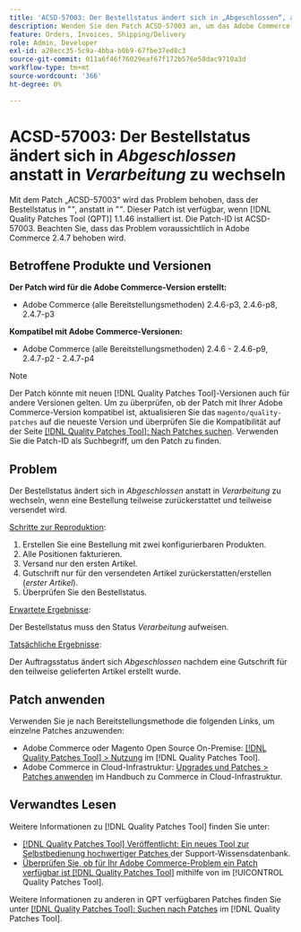 ```yaml
---
title: 'ACSD-57003: Der Bestellstatus ändert sich in „Abgeschlossen“, anstatt in „Verarbeitung läuft“ zu wechseln'
description: Wenden Sie den Patch ACSD-57003 an, um das Adobe Commerce-Problem zu beheben, bei dem sich der Bestellstatus in „Abgeschlossen“ ändert, anstatt in „Verarbeitung läuft“ zu wechseln.
feature: Orders, Invoices, Shipping/Delivery
role: Admin, Developer
exl-id: a28ecc35-5c9a-4bba-b0b9-67fbe37ed8c3
source-git-commit: 011a6f46f76029eaf67f172b576e58dac9710a3d
workflow-type: tm+mt
source-wordcount: '366'
ht-degree: 0%

---
```


# ACSD-57003: Der Bestellstatus ändert sich in *Abgeschlossen* anstatt in *Verarbeitung* zu wechseln

Mit dem Patch „ACSD-57003“ wird das Problem behoben, dass der Bestellstatus in &quot;*&quot;*, anstatt in &quot;*&quot;*. Dieser Patch ist verfügbar, wenn [!DNL Quality Patches Tool (QPT)] 1.1.46 installiert ist. Die Patch-ID ist ACSD-57003. Beachten Sie, dass das Problem voraussichtlich in Adobe Commerce 2.4.7 behoben wird.

## Betroffene Produkte und Versionen

**Der Patch wird für die Adobe Commerce-Version erstellt:**

* Adobe Commerce (alle Bereitstellungsmethoden) 2.4.6-p3, 2.4.6-p8, 2.4.7-p3

**Kompatibel mit Adobe Commerce-Versionen:**

* Adobe Commerce (alle Bereitstellungsmethoden) 2.4.6 - 2.4.6-p9, 2.4.7-p2 - 2.4.7-p4

>[!NOTE]
>
>Der Patch könnte mit neuen [!DNL Quality Patches Tool]-Versionen auch für andere Versionen gelten. Um zu überprüfen, ob der Patch mit Ihrer Adobe Commerce-Version kompatibel ist, aktualisieren Sie das `magento/quality-patches` auf die neueste Version und überprüfen Sie die Kompatibilität auf der Seite [[!DNL Quality Patches Tool]: Nach Patches suchen](https://experienceleague.adobe.com/tools/commerce-quality-patches/index.html?lang=de). Verwenden Sie die Patch-ID als Suchbegriff, um den Patch zu finden.

## Problem

Der Bestellstatus ändert sich in *Abgeschlossen* anstatt in *Verarbeitung* zu wechseln, wenn eine Bestellung teilweise zurückerstattet und teilweise versendet wird.

<u>Schritte zur Reproduktion</u>:

1. Erstellen Sie eine Bestellung mit zwei konfigurierbaren Produkten.
1. Alle Positionen fakturieren.
1. Versand nur den ersten Artikel.
1. Gutschrift nur für den versendeten Artikel zurückerstatten/erstellen (*erster Artikel*).
1. Überprüfen Sie den Bestellstatus.

<u>Erwartete Ergebnisse</u>:

Der Bestellstatus muss den Status _Verarbeitung_ aufweisen.

<u>Tatsächliche Ergebnisse</u>:

Der Auftragsstatus ändert sich *Abgeschlossen* nachdem eine Gutschrift für den teilweise gelieferten Artikel erstellt wurde.

## Patch anwenden

Verwenden Sie je nach Bereitstellungsmethode die folgenden Links, um einzelne Patches anzuwenden:

* Adobe Commerce oder Magento Open Source On-Premise: [[!DNL Quality Patches Tool] > Nutzung](/help/tools/quality-patches-tool/usage.md) im [!DNL Quality Patches Tool].
* Adobe Commerce in Cloud-Infrastruktur: [Upgrades und Patches > Patches anwenden](https://experienceleague.adobe.com/docs/commerce-cloud-service/user-guide/develop/upgrade/apply-patches.html?lang=de) im Handbuch zu Commerce in Cloud-Infrastruktur.

## Verwandtes Lesen

Weitere Informationen zu [!DNL Quality Patches Tool] finden Sie unter:

* [[!DNL Quality Patches Tool] Veröffentlicht: Ein neues Tool zur Selbstbedienung hochwertiger Patches ](https://experienceleague.adobe.com/de/docs/commerce-operations/tools/quality-patches-tool/quality-patches-tool-to-self-serve-quality-patches) der Support-Wissensdatenbank.
* [Überprüfen Sie, ob für Ihr Adobe Commerce-Problem ein Patch verfügbar ist [!DNL Quality Patches Tool]](/help/tools/quality-patches-tool/patches-available-in-qpt/check-patch-for-magento-issue-with-magento-quality-patches.md) mithilfe von im [!UICONTROL Quality Patches Tool].


Weitere Informationen zu anderen in QPT verfügbaren Patches finden Sie unter [[!DNL Quality Patches Tool]: Suchen nach Patches](https://experienceleague.adobe.com/tools/commerce-quality-patches/index.html?lang=de) im [!DNL Quality Patches Tool].
